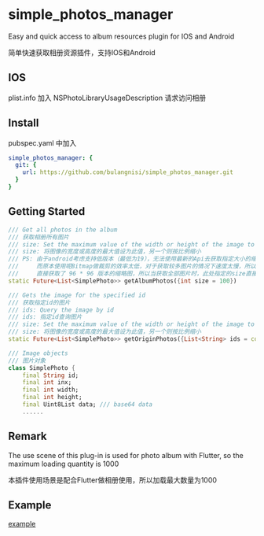 # simple_photos_manager

<p>Easy and quick access to album resources plugin for IOS and Android</p>
<p>简单快速获取相册资源插件，支持IOS和Android</p>

## IOS
plist.info 加入
<key>NSPhotoLibraryUsageDescription</key>
<string>请求访问相册</string>

## Install
<p>pubspec.yaml 中加入</p>

```yaml
simple_photos_manager: {
  git: {
    url: https://github.com/bulangnisi/simple_photos_manager.git
  }
}
```

## Getting Started
```dart
/// Get all photos in the album
/// 获取相册所有图片
/// size: Set the maximum value of the width or height of the image to this, and the other to scale down
/// size: 将图像的宽度或高度的最大值设为此值，另一个则按比例缩小
/// PS: 由于android考虑支持低版本（最低为19），无法使用最新的Api去获取指定大小的缩略图
///     而原本使用呢Bitmap做裁剪的效率太低，对于获取较多图片的情况下速度太慢，所以使用了较为旧的api
///     直接获取了 96 * 96 版本的缩略图，所以当获取全部图片时，此处指定的size直接忽略了
static Future<List<SimplePhoto>> getAlbumPhotos({int size = 100})

/// Gets the image for the specified id
/// 获取指定id的图片
/// ids: Query the image by id
/// ids: 指定id查询图片
/// size: Set the maximum value of the width or height of the image to this, and the other to scale down
/// size: 将图像的宽度或高度的最大值设为此值，另一个则按比例缩小
static Future<List<SimplePhoto>> getOriginPhotos({List<String> ids = const [], int size = 0})

/// Image objects
/// 图片对象
class SimplePhoto {
    final String id;      
    final int inx;        
    final int width;
    final int height;
    final Uint8List data; /// base64 data
    ......
```

## Remark
<p>The use scene of this plug-in is used for photo album with Flutter, so the maximum loading quantity is 1000</p>
<p>本插件使用场景是配合Flutter做相册使用，所以加载最大数量为1000</p>

## Example
[example](https://github.com/bulangnisi/simple_photos_manager/blob/master/example/lib/main.dart)
